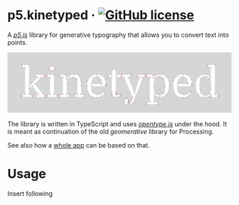 # p5.kinetyped &middot; [![GitHub license](https://img.shields.io/badge/license-MIT-blue.svg?style=flat-square)](https://github.com/mrehacek/kinetyped/blob/main/LICENSE)

A [_p5.js_](https://github.com/processing/p5.js) library for generative typography that allows you to convert text into points.

![Opentype.js showcase](public/title.png)

The library is written in TypeScript and uses [_opentype.js_](https://github.com/opentypejs/opentype.js) under the hood. It is meant as continuation of the old _geomerative_ library for Processing.

See also how a [whole app](https://github.com/mrehacek/kinetyped) can be based on that.

# Usage

Insert following <script> tag to the head section of the HTML document (e.g. index.html):

```html
<head>
    ...
    <script src="https://cdn.jsdelivr.net/gh/mrehacek/p5.kinetyped@main/dist/p5.kinetyped.umd.cjs" type="text/javascript"></script>
</head>
```

The funtions of the library are then accessible under global variable __p5kt__, see examples below.

## Functions
### _async_ ```loadFont(fontPath: string)```
Load a font file from local path or URL asynchronously. Make _setup_ function async and call it inside there. See the code example below.

### _async_ ```generateGlyphs(x: number, y: number, fontSize: number, text: string)```
Generate text glyphs ([path commands](https://github.com/opentypejs/opentype.js#path-commands)) as if rendered at position _x_ _y_ with _fontSize_. Doesn't return anything.

### ```interpolateGlyphs(resolution: number)```
Interpolates a set of points along the glyph curves previously generated by _generateGlyphs()_. Doesn't return anything.

### ```getPoints(): p5.Vector[]```
Get all points of the text. Returns an array of vectors.

### ```getSeparatedPoints(): KT_Glyph[]```
When one wants to draw a text from shapes, we need to separate points from the letters (glyphs) from each other, and inside a glyph, have outer and inner points to create proper contouring.
Returns following object:
```js
{
  shape: p5.Vector[];
  contour: p5.Vector[];
  all: p5.Vector[];
}
```

## Demo

### Minimal examples: 

#### Drawing points
```js
async function setup() {
  createCanvas(800, 300);
  await p5kt.loadFont(
    "https://fonts.gstatic.com/s/opensans/v34/memSYaGs126MiZpBA-UvWbX2vVnXBbObj2OVZyOOSr4dVJWUgsjr0C4nY1M2xLER.ttf"
  );
  await p5kt.generateGlyphs(50, 200, 145, "Kinetyped");
  p5kt.interpolateGlyphs(8);
}

function draw() {
  background(20);
  drawPoints(p5kt.getPoints());
}

function drawPoints(points) {
  push();
  noStroke();
  for (const v of points) {
    fill("white");
    circle(v.x, v.y, 3);
  }
  pop();
}
```

#### Drawing shapes ####
```js
draw() {
    ...
    fill(200, 40);
    // draw shapes, letter by letter
    for (const glyph of p5kt.getSeparatedPoints()) {
        drawShapeFromPoints(glyph);
    }
  ...
}

function drawShapeFromPoints(
  glyph // KT_Glyph
) {
  beginShape();
  // shape
  let shape_points = glyph.shape;
  for (const v of shape_points) {
    vertex(v.x, v.y);
  }
  // contour
  if (glyph.contour.length > 2) {
    beginContour();
    for (const v of glyph.contour) {
      vertex(v.x, v.y);
    }
    endContour();
  }
  endShape(CLOSE);
}
```

See at https://editor.p5js.org/mrehacek/sketches/TUHXzIESB.

You can see a more complex usecase with [Kinetyped](https://github.com/mrehacek/kinetyped), a Vue 3 application using this library as a generative tool, for parametrizing fonts by noise controlled by mouse interaction.

## Building the lib yourself

1. Install packages using [pnpm](https://pnpm.io/installation) inside the cloned directory:

    ```pnpm i```

2. Run

    ```vite build```

3. Folder ```/dist``` contains the built versions of the library:

    ```p5.kinetyped.js``` can be used with import statements (when using a package manager such as npm) while ```p5.kinetyped.umd.cjs``` can be included from html file.

## Licence
  MIT


